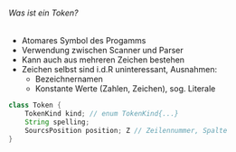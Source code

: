 ###### Was ist ein Token?
- Atomares Symbol des Progamms
- Verwendung zwischen Scanner und Parser
- Kann auch aus mehreren Zeichen bestehen
- Zeichen selbst sind i.d.R uninteressant, Ausnahmen:
	- Bezeichnernamen
	- Konstante Werte (Zahlen, Zeichen), sog. Literale
```java
class Token {
	TokenKind kind; // enum TokenKind{...}
	String spelling;
	SourcsPosition position; Z // Zeilennummer, Spalte
}
```

